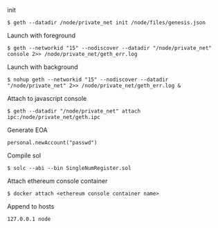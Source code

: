 init
```
$ geth --datadir /node/private_net init /node/files/genesis.json
```

Launch with foreground
```
$ geth --networkid "15" --nodiscover --datadir "/node/private_net" console 2>> /node/private_net/geth_err.log
```

Launch with background
```
$ nohup geth --networkid "15" --nodiscover --datadir "/node/private_net" 2>> /node/private_net/geth_err.log &
```

Attach to javascript console
```
$ geth --datadir "/node/private_net" attach ipc:/node/private_net/geth.ipc
```

Generate EOA
````
personal.newAccount("passwd")
````

Compile sol
```
$ solc --abi --bin SingleNumRegister.sol
```

Attach ethereum console container
```
$ docker attach <ethereum console container name>
```

Append to hosts
```
127.0.0.1 node
```

